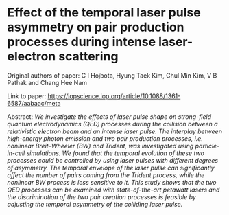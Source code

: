 # Effect of the temporal laser pulse asymmetry on pair production processes during intense laser-electron scattering

Original authors of paper: C I Hojbota, Hyung Taek Kim, Chul Min Kim, V B Pathak and Chang Hee Nam

Link to paper: https://iopscience.iop.org/article/10.1088/1361-6587/aabaac/meta

Abstract: _We investigate the effects of laser pulse shape on strong-field quantum electrodynamics (QED) processes during the collision between a relativistic electron beam and an intense laser pulse. The interplay between high-energy photon emission and two pair production processes, i.e. nonlinear Breit–Wheeler (BW) and Trident, was investigated using particle-in-cell simulations. We found that the temporal evolution of these two processes could be controlled by using laser pulses with different degrees of asymmetry. The temporal envelope of the laser pulse can significantly affect the number of pairs coming from the Trident process, while the nonlinear BW process is less sensitive to it. This study shows that the two QED processes can be examined with state-of-the-art petawatt lasers and the discrimination of the two pair creation processes is feasible by adjusting the temporal asymmetry of the colliding laser pulse._
